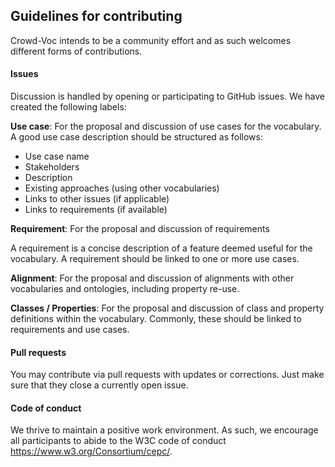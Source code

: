 ## Guidelines for contributing

Crowd-Voc intends to be a community effort and as such welcomes different forms of contributions.

#### Issues
Discussion is handled by opening or participating to GitHub issues. We have created the following labels:


**Use case**: For the proposal and discussion of use cases for the vocabulary.
A good use case description should be structured as follows:

- Use case name
- Stakeholders
- Description
- Existing approaches (using other vocabularies)
- Links to other issues (if applicable)
- Links to requirements (if available)

**Requirement**: For the proposal and discussion of requirements 

A requirement is a concise description of a feature deemed useful for the vocabulary. A requirement should be linked to one or more use cases.


**Alignment**: For the proposal and discussion of alignments with other vocabularies and ontologies, including property re-use.


**Classes / Properties**: For the proposal and discussion of class and property definitions within the vocabulary. Commonly, these should be linked to requirements and use cases.

#### Pull requests

You may contribute via pull requests with updates or corrections. Just make sure that they close a currently open issue.


#### Code of conduct

We thrive to maintain a positive work environment. As such, we encourage all participants to abide to the W3C code of conduct https://www.w3.org/Consortium/cepc/.
